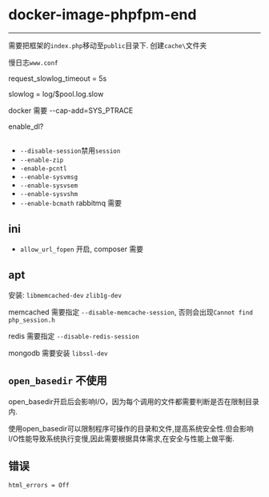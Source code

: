 # docker-image-phpfpm-end

---

需要把框架的`index.php`移动至`public`目录下.
创建`cache\`文件夹


慢日志`www.conf`

request_slowlog_timeout = 5s

slowlog = log/$pool.log.slow

docker 需要 --cap-add=SYS_PTRACE


enable_dl?


##

* `--disable-session`禁用`session`
* `--enable-zip`
* `-enable-pcntl`
* `--enable-sysvmsg`
* `--enable-sysvsem`
* `--enable-sysvshm`
* `--enable-bcmath` rabbitmq 需要

## ini

* `allow_url_fopen` 开启, composer 需要

## apt

安装: `libmemcached-dev` `zlib1g-dev`

memcached 需要指定 `--disable-memcache-session`, 否则会出现`Cannot find php_session.h`

redis 需要指定 `--disable-redis-session`

mongodb 需要安装 `libssl-dev`





## `open_basedir` 不使用

open_basedir开启后会影响I/O，因为每个调用的文件都需要判断是否在限制目录内.

使用open_basedir可以限制程序可操作的目录和文件,提高系统安全性.但会影响I/O性能导致系统执行变慢,因此需要根据具体需求,在安全与性能上做平衡.

## 错误

`html_errors = Off`